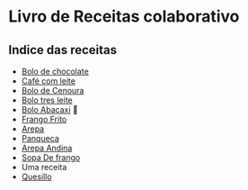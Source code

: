 # Livro de Receitas colaborativo

## Indice das receitas

- [Bolo de chocolate](BoloDeChocolate.html)
- [Café com leite](CafeComLeite.txt)
- [Bolo de Cenoura](BoloDeCenoura.txt)
- [Bolo tres leite](BoloTresLeite.txt)
- [Bolo Abacaxi](bolo_abacaxi.txt) 🥧
- [Frango Frito](frangofrito.txt)
- [Arepa](arepa.txt)
- [Panqueca](Panquecas.txt)
- [Arepa Andina](ArepaAndina)
- [Sopa De frango](SopaDefrango.txt)
- Uma receita
- [Quesillo](Quesillo.txt)
